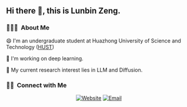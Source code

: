 
<h2> Hi there 👋, this is Lunbin Zeng.</h2>

<h3> 👨🏻‍💻 &nbsp;About Me </h3>

😄 I'm an undergraduate student at Huazhong University of Science and Technology ([HUST](https://www.hust.edu.cn/))

🔭 I'm working on deep learning. 

🌱 My current research interest lies in LLM and Diffusion.

<h3> 🤝🏻 &nbsp;Connect with Me </h3>

<p align="center">
<a href="https://xiazhi1.github.io/"><img alt="Website" src="https://img.shields.io/badge/Website-xiazhi1.github.io-blue?style=flat-square&logo=google-chrome"></a>
<a href="mailto:lbzeng@hust.edu.cn"><img alt="Email" src="https://img.shields.io/badge/Email-lbzeng@hust.edu.cn-blue?style=flat-square&logo=gmail"></a>
</p>
